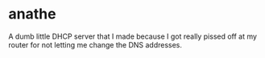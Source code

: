 # anathe
A dumb little DHCP server that I made because I got really pissed off at my router for not letting me change the DNS addresses.
